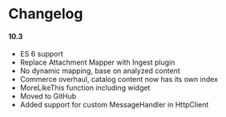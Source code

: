 # Changelog

#### 10.3
* ES 6 support
* Replace Attachment Mapper with Ingest plugin
* No dynamic mapping, base on analyzed content
* Commerce overhaul, catalog content now has its own index
* MoreLikeThis function including widget
* Moved to GitHub
* Added support for custom MessageHandler in HttpClient
